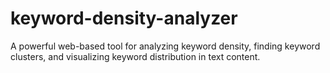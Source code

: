 # keyword-density-analyzer
A powerful web-based tool for analyzing keyword density, finding keyword clusters, and visualizing keyword distribution in text content.
